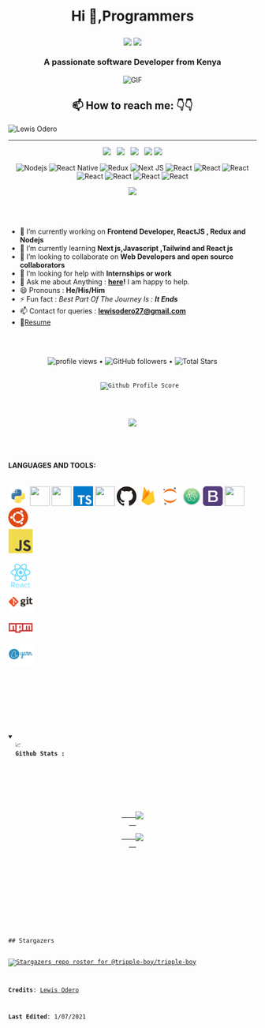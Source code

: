 <h1 align="center">Hi 👋,Programmers</h1>
<h3 align='center'>
  <img align='center' src = 'https://img.shields.io/twitter/follow/_tripple_boy?style=for-the-badge' />
  <img align='center' src = 'https://img.shields.io/github/followers/tripple-boy?style=for-the-badge' />
   </h3>
   
   
<h3 align="center">A passionate software Developer from Kenya</h3>
<p align="center">
<img align="center" alt="GIF" src="https://media.giphy.com/media/836HiJc7pgzy8iNXCn/giphy.gif" />
</p>

<h2 align="center"> 📫 How to reach me: 👇👇 </h2>
<p align='center'>
<p align="left"> <img src="https://komarev.com/ghpvc/?username=tripple-boy" alt="Lewis Odero" /> 
</p>
<hr>

<p align='center'>
<a href="https://dev.to/odero"><img height="30" src="https://github.com/tripple-boy/tripple-boy/blob/master/icon/dev.png"></a>&nbsp;&nbsp;
<a href="https://twitter.com/_tripple_boy"><img height="30" src="https://github.com/tripple-boy/tripple-boy/blob/master/icon/twitter.png?raw=true"></a>&nbsp;&nbsp;
<a href="https://www.instagram.com/_tripple_boy/"><img height="30" src="https://github.com/tripple-boy/tripple-boy/blob/master/icon/instagram.png?raw=true"></a>&nbsp;&nbsp;
<a href="https://www.buymeacoffee.com/_tripple_boy"><img height="30" src="https://github.com/tripple-boy/tripple-boy/blob/master/icon/by-me-a-coffee.png?raw=true"></a>
<a href="https://www.linkedin.com/in/lewis-odero-5aa1241a2/"><img height="30" src="https://github.com/tripple-boy/tripple-boy/blob/master/icon/linkedin.png?raw=true"></a>
</p>


<p align='center' >
   <img alt="Nodejs" src="https://img.shields.io/badge/-Nodejs-43853d?style=for-the-badge&logo=Node.js&logoColor=white" />
   <img alt="React Native" src="https://img.shields.io/badge/-React_Native-007ACC?style=for-the-badge&logo=react&logoColor=white" />
   <img alt="Redux" src="https://img.shields.io/badge/-Redux-764ABC?style=for-the-badge&logo=redux&logoColor=white" />
  <img alt="Next JS" src="https://img.shields.io/badge/-Next_JS-000000?style=for-the-badge&logo=nextjs&logoColor=white" />
 <img alt="React" src="https://img.shields.io/badge/-React-45b8d8?style=for-the-badge&logo=reactjs&logoColor=white" /> 
  <img alt="React" src="https://img.shields.io/badge/-React-45b8d8?style=for-the-badge&logo=tailwindcss&logoColor=white" /> 
    <img alt="React" src="https://img.shields.io/badge/-React-45b8d8?style=for-the-badge&logo=html&logoColor=white" /> 
    <img alt="React" src="https://img.shields.io/badge/-React-45b8d8?style=for-the-badge&logo=css&logoColor=white" /> 
    <img alt="React" src="https://img.shields.io/badge/-React-45b8d8?style=for-the-badge&logo=git&logoColor=white" /> 
    <img alt="React" src="https://img.shields.io/badge/-React-45b8d8?style=for-the-badge&logo=yarn&logoColor=white" /> 
    <img alt="React" src="https://img.shields.io/badge/-React-45b8d8?style=for-the-badge&logo=npm&logoColor=white" /> 
 </p>



<p align="center">
 <a href="https://www.buymeacoffee.com/_tripple_boy"><img height="30" src="https://github.com/tripple-boy/tripple-boy/blob/master/icon/buy-me-a-coffee.png?raw=true"></a>
</p>

  <br/>

<br />

<p align="right">

- 🔭 I’m currently working on **Frontend Developer, ReactJS , Redux and Nodejs**
- 🌱 I’m currently learning **Next js,Javascript ,Tailwind and React js**
- 👯 I’m looking to collaborate on **Web Developers and open source collaborators**
- 🤔 I’m looking for help with **Internships or work**
- 💬 Ask me about Anything : **[here](https://github.com/tripple-boy/lewis-0dero-okongo/issues)!** I am happy to help.
- 😄 Pronouns : **He/His/Him**
- ⚡ Fun fact : *Best Part Of The Journey Is : **It Ends***
- 📫 Contact for queries : **lewisodero27@gmail.com**
- 📝[Resume]()
</p>

<br/>
<br/>

<p align="center">
  <img src="https://gpvc.arturio.dev/lewis-0dero-okongo" alt="profile views"> •  
  <img alt="GitHub followers" src="https://img.shields.io/github/followers/tripple-boy?label=Followers&style=social"> •   
  <img src="https://img.shields.io/github/stars/tripple-boy?label=Stars" alt="Total Stars">
</p>
<p align="center">
  <code>
    <img src="https://img.shields.io/badge/dynamic/json?label=Gitwar%20Profile%20Score&style=for-the-badge&color=ee6f57&logo=github&logoColor=white&query=score&url=http%3A%2F%2Fgitwar-jayant.herokuapp.com%2Fapi%2Ftripple-boy" alt="Github Profile Score">
  </code>
</p>

#


<p align="center">
  <a>
    <img align="center" src="https://github-readme-streak-stats.herokuapp.com/?user=tripple-boy&theme=dark&hide_border=true"/>
  </a>
</p>

#

<br/>

**LANGUAGES AND TOOLS:**  
<br/>
<br/>
<code><img height="40" width="40" src="https://raw.githubusercontent.com/github/explore/80688e429a7d4ef2fca1e82350fe8e3517d3494d/topics/python/python.png"></code>
<code><img height="40" width="40" src="https://www.flaticon.com/svg/static/icons/svg/1216/1216733.svg"></code>
<code><img height="40" width="40" src="https://cdn.iconscout.com/icon/free/png-256/css-131-722685.png"></code>
<code><img height="40" width="40" src="https://raw.githubusercontent.com/github/explore/80688e429a7d4ef2fca1e82350fe8e3517d3494d/topics/typescript/typescript.png"></code>
<code><img height="40" width="40" src="https://upload.wikimedia.org/wikipedia/commons/thumb/3/3f/Git_icon.svg/1024px-Git_icon.svg.png"></code>
<code><img height="40" width="40" src="https://raw.githubusercontent.com/github/explore/80688e429a7d4ef2fca1e82350fe8e3517d3494d/topics/github-api/github-api.png"></code>
<code><img height="40" width="40" src="https://raw.githubusercontent.com/github/explore/80688e429a7d4ef2fca1e82350fe8e3517d3494d/topics/firebase/firebase.png"></code>
<code><img height="40" width="40" src="https://raw.githubusercontent.com/github/explore/80688e429a7d4ef2fca1e82350fe8e3517d3494d/topics/jupyter-notebook/jupyter-notebook.png"></code>
<code><img height="40" width="40" src="https://raw.githubusercontent.com/github/explore/80688e429a7d4ef2fca1e82350fe8e3517d3494d/topics/atom/atom.png"></code>
<code><img height="40" width="40" src="https://raw.githubusercontent.com/github/explore/80688e429a7d4ef2fca1e82350fe8e3517d3494d/topics/bootstrap/bootstrap.png"></code>
<code><img height="40" width="40" src="https://encrypted-tbn0.gstatic.com/images?q=tbn:ANd9GcRT1PKsfJXnxOqnTRiIZ8VcdJDYBXD-qZnnpw&usqp=CAU"></code>
<code><code><img height="40" width="40" src="https://raw.githubusercontent.com/github/explore/80688e429a7d4ef2fca1e82350fe8e3517d3494d/topics/ubuntu/ubuntu.png"></code>
<code><img src="https://github.com/devicons/devicon/blob/master/icons/javascript/javascript-original.svg" alt="JavaScript" width="50" height="50"/> </code>
<code><img src="https://github.com/devicons/devicon/blob/master/icons/react/react-original-wordmark.svg" alt="ReactJS" width="50" height="50"/></code>
<code><img src="https://github.com/devicons/devicon/blob/master/icons/git/git-original-wordmark.svg" alt="Git" width="50" height="50"/></code>
<code><img src="https://github.com/devicons/devicon/blob/master/icons/npm/npm-original-wordmark.svg" alt="npm" width="50" height="50"/></code><code> <img src="https://github.com/devicons/devicon/blob/master/icons/yarn/yarn-original-wordmark.svg" alt="yarn" width="50" height="50"/> </code>


<br/>

#

<details open="">
<summary>
  <g-emoji class="g-emoji" alias="chart_with_upwards_trend" fallback-src="https://github.githubassets.com/images/icons/emoji/unicode/1f4c8.png">📈</g-emoji> 
  <strong>Github Stats : </strong>
</summary>
<br>
  
<p align="center">
  <a href="https://github.com/tripple-boy">
    <img align="center" src="https://github-readme-stats.vercel.app/api?username=tripple-boy&show_icons=true&hide_border=true&title_color=94b4a4&amp&icon_color=FFFFFF&amp&text_color=FFFFFF&amp&bg_color=000000&count_private=true&include_all_commits=true"/>
  </a>
  <a href="https://github.com/tripple-boy">
    <img align="center" height="195px" src="https://github-readme-stats.vercel.app/api/top-langs/?username=tripple-boy&text_color=FFFFFF&bg_color=000000&title_color=94b4a4&langs_count=15&layout=compact&hide_border=true" />
  </a>
</p>
</details>
<br>

#



<br>
## Stargazers

[![Stargazers repo roster for @tripple-boy/tripple-boy](https://reporoster.com/stars/tripple-boy/tripple-boy)](https://github.com/tripple-boy/tripple-boy/stargazers)


**Credits**: [Lewis Odero](https://github.com/tripple-boy/)

**Last Edited**: 1/07/2021
</p>
